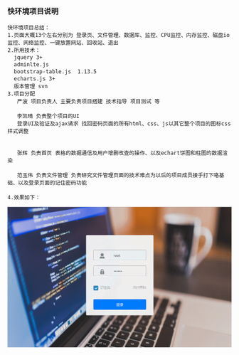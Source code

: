### 快环境项目说明
    快环境项目总结：
    1.页面大概13个左右分别为 登录页、文件管理、数据库、监控、CPU监控、内存监控、磁盘io监控、网络监控、一键放置网站、回收站、退出
    2.所用技术：
      jquery 3+
      adminlte.js
      bootstrap-table.js  1.13.5
      echarts.js 3+
      版本管理 svn
    3.项目分配
       严波 项目负责人 主要负责项目搭建 技术指导 项目测试 等

       李凯晴 负责整个项目的UI
       登录UI及验证及ajax请求 找回密码页面的所有html、css、js以其它整个项目的图标css样式调整


       张辉 负责首页 表格的数据通信及用户增删改查的操作、以及echart饼图和柱图的数据渲染

       范玉伟 负责文件管理 负责研究文件管理页面的技术难点为以后的项目成员接手打下咯基础、以及登录页面的记住密码功能

    4.效果如下：




![](dist/img/GIF.gif)